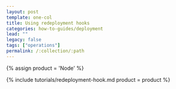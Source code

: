 ```yaml
---
layout: post
template: one-col
title: Using redeployment hooks
categories: how-to-guides/deployment
lead: ""
legacy: false
tags: ["operations"]
permalink: /:collection/:path
---
```


{% assign product = 'Node' %}

{% include tutorials/redeployment-hook.md product = product %}